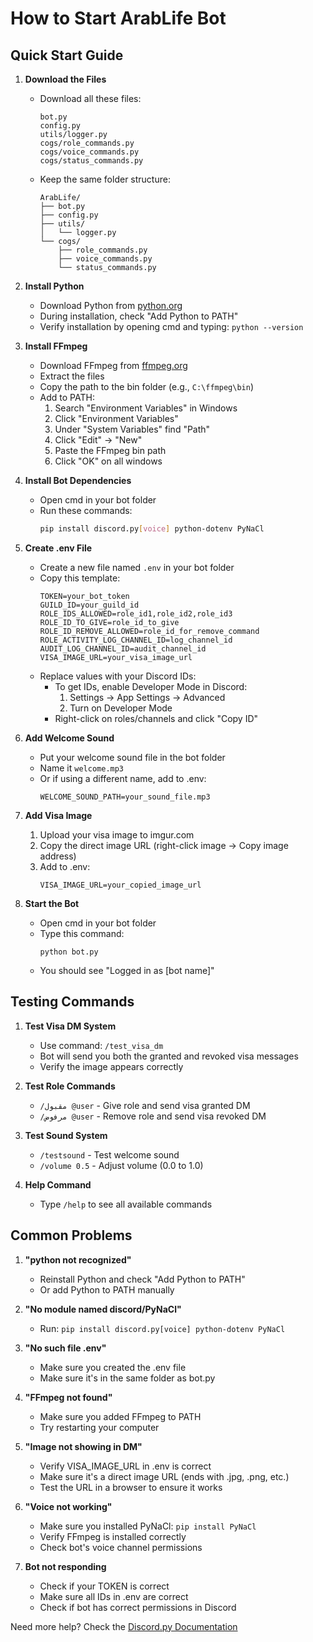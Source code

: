 # How to Start ArabLife Bot

## Quick Start Guide

1. **Download the Files**
   - Download all these files:
     ```
     bot.py
     config.py
     utils/logger.py
     cogs/role_commands.py
     cogs/voice_commands.py
     cogs/status_commands.py
     ```
   - Keep the same folder structure:
     ```
     ArabLife/
     ├── bot.py
     ├── config.py
     ├── utils/
     │   └── logger.py
     └── cogs/
         ├── role_commands.py
         ├── voice_commands.py
         └── status_commands.py
     ```

2. **Install Python**
   - Download Python from [python.org](https://python.org)
   - During installation, check "Add Python to PATH"
   - Verify installation by opening cmd and typing: `python --version`

3. **Install FFmpeg**
   - Download FFmpeg from [ffmpeg.org](https://ffmpeg.org/download.html)
   - Extract the files
   - Copy the path to the bin folder (e.g., `C:\ffmpeg\bin`)
   - Add to PATH:
     1. Search "Environment Variables" in Windows
     2. Click "Environment Variables"
     3. Under "System Variables" find "Path"
     4. Click "Edit" → "New"
     5. Paste the FFmpeg bin path
     6. Click "OK" on all windows

4. **Install Bot Dependencies**
   - Open cmd in your bot folder
   - Run these commands:
     ```bash
     pip install discord.py[voice] python-dotenv PyNaCl
     ```

5. **Create .env File**
   - Create a new file named `.env` in your bot folder
   - Copy this template:
     ```
     TOKEN=your_bot_token
     GUILD_ID=your_guild_id
     ROLE_IDS_ALLOWED=role_id1,role_id2,role_id3
     ROLE_ID_TO_GIVE=role_id_to_give
     ROLE_ID_REMOVE_ALLOWED=role_id_for_remove_command
     ROLE_ACTIVITY_LOG_CHANNEL_ID=log_channel_id
     AUDIT_LOG_CHANNEL_ID=audit_channel_id
     VISA_IMAGE_URL=your_visa_image_url
     ```
   - Replace values with your Discord IDs:
     - To get IDs, enable Developer Mode in Discord:
       1. Settings → App Settings → Advanced
       2. Turn on Developer Mode
     - Right-click on roles/channels and click "Copy ID"

6. **Add Welcome Sound**
   - Put your welcome sound file in the bot folder
   - Name it `welcome.mp3`
   - Or if using a different name, add to .env:
     ```
     WELCOME_SOUND_PATH=your_sound_file.mp3
     ```

7. **Add Visa Image**
   1. Upload your visa image to imgur.com
   2. Copy the direct image URL (right-click image → Copy image address)
   3. Add to .env:
      ```
      VISA_IMAGE_URL=your_copied_image_url
      ```

8. **Start the Bot**
   - Open cmd in your bot folder
   - Type this command:
     ```
     python bot.py
     ```
   - You should see "Logged in as [bot name]"

## Testing Commands

1. **Test Visa DM System**
   - Use command: `/test_visa_dm`
   - Bot will send you both the granted and revoked visa messages
   - Verify the image appears correctly

2. **Test Role Commands**
   - `/مقبول @user` - Give role and send visa granted DM
   - `/مرفوض @user` - Remove role and send visa revoked DM

3. **Test Sound System**
   - `/testsound` - Test welcome sound
   - `/volume 0.5` - Adjust volume (0.0 to 1.0)

4. **Help Command**
   - Type `/help` to see all available commands

## Common Problems

1. **"python not recognized"**
   - Reinstall Python and check "Add Python to PATH"
   - Or add Python to PATH manually

2. **"No module named discord/PyNaCl"**
   - Run: `pip install discord.py[voice] python-dotenv PyNaCl`

3. **"No such file .env"**
   - Make sure you created the .env file
   - Make sure it's in the same folder as bot.py

4. **"FFmpeg not found"**
   - Make sure you added FFmpeg to PATH
   - Try restarting your computer

5. **"Image not showing in DM"**
   - Verify VISA_IMAGE_URL in .env is correct
   - Make sure it's a direct image URL (ends with .jpg, .png, etc.)
   - Test the URL in a browser to ensure it works

6. **"Voice not working"**
   - Make sure you installed PyNaCl: `pip install PyNaCl`
   - Verify FFmpeg is installed correctly
   - Check bot's voice channel permissions

7. **Bot not responding**
   - Check if your TOKEN is correct
   - Make sure all IDs in .env are correct
   - Check if bot has correct permissions in Discord

Need more help? Check the [Discord.py Documentation](https://discordpy.readthedocs.io/)
